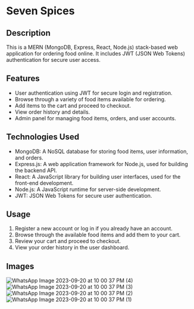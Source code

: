 # Seven Spices

## Description

This is a MERN (MongoDB, Express, React, Node.js) stack-based web application for ordering food online. It includes JWT (JSON Web Tokens) authentication for secure user access.

## Features

- User authentication using JWT for secure login and registration.
- Browse through a variety of food items available for ordering.
- Add items to the cart and proceed to checkout.
- View order history and details.
- Admin panel for managing food items, orders, and user accounts.

## Technologies Used

- MongoDB: A NoSQL database for storing food items, user information, and orders.
- Express.js: A web application framework for Node.js, used for building the backend API.
- React: A JavaScript library for building user interfaces, used for the front-end development.
- Node.js: A JavaScript runtime for server-side development.
- JWT: JSON Web Tokens for secure user authentication.


## Usage


1. Register a new account or log in if you already have an account.
2. Browse through the available food items and add them to your cart.
3. Review your cart and proceed to checkout.
4. View your order history in the user dashboard.

## Images
![WhatsApp Image 2023-09-20 at 10 00 37 PM (4)](https://github.com/Dcoder10M/Seven-Spices/assets/84701974/f5a8995c-81c2-47ba-9d15-266a474a2a71)
![WhatsApp Image 2023-09-20 at 10 00 37 PM (3)](https://github.com/Dcoder10M/Seven-Spices/assets/84701974/fd962b03-c5ed-4949-8c71-b70b4a94c955)
![WhatsApp Image 2023-09-20 at 10 00 37 PM (2)](https://github.com/Dcoder10M/Seven-Spices/assets/84701974/573f922a-eb74-4f2a-b38f-602e54b1453a)
![WhatsApp Image 2023-09-20 at 10 00 37 PM (1)](https://github.com/Dcoder10M/Seven-Spices/assets/84701974/5c16fbef-7c63-496d-9b51-647ed91c901d)

